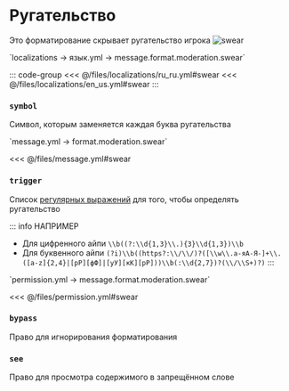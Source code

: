 # Ругательство

Это форматирование скрывает ругательство игрока
![swear](/swear.png)

[//]: # (localization)
<!--@include: @/parts/words.md#localization--> 
<!--@include: @/parts/words.md#path--> `localizations → язык.yml → message.format.moderation.swear`

<!--@include: @/parts/words.md#default--> 

::: code-group
<<< @/files/localizations/ru_ru.yml#swear
<<< @/files/localizations/en_us.yml#swear
:::

### `symbol`

Символ, которым заменяется каждая буква ругательства

[//]: # (message.yml)
<!--@include: @/parts/words.md#setting-->
<!--@include: @/parts/words.md#path--> `message.yml → format.moderation.swear`

<!--@include: @/parts/words.md#default-->
<<< @/files/message.yml#swear

<!--@include: @/parts/enable.md-->

### `trigger`

Список [регулярных выражений](https://javarush.com/groups/posts/regulyarnye-vyrazheniya-v-java) для того, чтобы определять ругательство

::: info НАПРИМЕР
- Для цифренного айпи `\\b((?:\\d{1,3}\\.){3}\\d{1,3})\\b`
- Для буквенного айпи `(?i)\\b((https?:\\/\\/)?([\\w\\.а-яА-Я-]+\\.([a-z]{2,4}|[рР][фФ]|[уУ][кК][рР]))\\b(:\\d{2,7})?(\\/\\S+)?)`
:::

[//]: # (permission.yml)
<!--@include: @/parts/words.md#permission-->
<!--@include: @/parts/words.md#path--> `permission.yml → message.format.moderation.swear`

<!--@include: @/parts/words.md#default-->
<<< @/files/permission.yml#swear

<!--@include: @/parts/permission/permissionTier3.md-->

### `bypass`

Право для игнорирования форматирования

### `see`

Право для просмотра содержимого в запрещённом слове